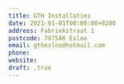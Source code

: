 ```yaml
---
title: GTH Installaties
date: 2021-01-01T00:00:00+0200
address: Fabriekstraat 1
postcode: 7875AK Exloo
email: gthexloo@hotmail.com
phone: 
website: 
draft: ,true
---
```


